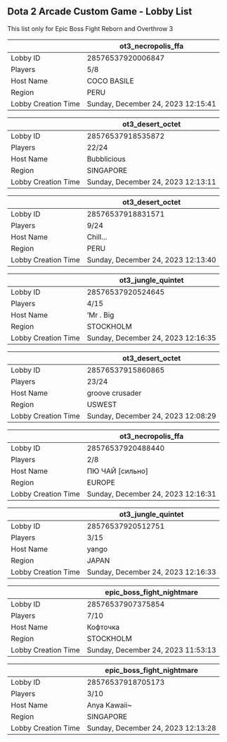## Dota 2 Arcade Custom Game - Lobby List

This list only for Epic Boss Fight Reborn and Overthrow 3

|  | ot3_necropolis_ffa |
| ------ | ------ |
| Lobby ID | 28576537920006847 |
| Players | 5/8 |
| Host Name | COCO BASILE |
| Region | PERU |
| Lobby Creation Time | Sunday, December 24, 2023 12:15:41 |


|  | ot3_desert_octet |
| ------ | ------ |
| Lobby ID | 28576537918535872 |
| Players | 22/24 |
| Host Name | Bubblicious |
| Region | SINGAPORE |
| Lobby Creation Time | Sunday, December 24, 2023 12:13:11 |


|  | ot3_desert_octet |
| ------ | ------ |
| Lobby ID | 28576537918831571 |
| Players | 9/24 |
| Host Name | Chill... |
| Region | PERU |
| Lobby Creation Time | Sunday, December 24, 2023 12:13:40 |


|  | ot3_jungle_quintet |
| ------ | ------ |
| Lobby ID | 28576537920524645 |
| Players | 4/15 |
| Host Name | ’Mr . Big |
| Region | STOCKHOLM |
| Lobby Creation Time | Sunday, December 24, 2023 12:16:35 |


|  | ot3_desert_octet |
| ------ | ------ |
| Lobby ID | 28576537915860865 |
| Players | 23/24 |
| Host Name | groove crusader |
| Region | USWEST |
| Lobby Creation Time | Sunday, December 24, 2023 12:08:29 |


|  | ot3_necropolis_ffa |
| ------ | ------ |
| Lobby ID | 28576537920488440 |
| Players | 2/8 |
| Host Name | ПЮ ЧАЙ [сильно] |
| Region | EUROPE |
| Lobby Creation Time | Sunday, December 24, 2023 12:16:31 |


|  | ot3_jungle_quintet |
| ------ | ------ |
| Lobby ID | 28576537920512751 |
| Players | 3/15 |
| Host Name | yango |
| Region | JAPAN |
| Lobby Creation Time | Sunday, December 24, 2023 12:16:33 |


|  | epic_boss_fight_nightmare |
| ------ | ------ |
| Lobby ID | 28576537907375854 |
| Players | 7/10 |
| Host Name | Кофточка |
| Region | STOCKHOLM |
| Lobby Creation Time | Sunday, December 24, 2023 11:53:13 |


|  | epic_boss_fight_nightmare |
| ------ | ------ |
| Lobby ID | 28576537918705173 |
| Players | 3/10 |
| Host Name | Anya Kawaii~ |
| Region | SINGAPORE |
| Lobby Creation Time | Sunday, December 24, 2023 12:13:28 |


